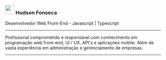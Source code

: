 ### <img src="https://raw.githubusercontent.com/MartinHeinz/MartinHeinz/master/wave.gif" width="30px" /> Hudson Fonseca 

Desenvolvedor Web Front-End - Javascript | Typescript

---

Profissional comprometido e responsável com conhecimento em programação web front-end, UI / UX, API's e aplicações mobile.
Além de vasta experiência em administração e gerenciamento de empresas.

---


<!--
**hudsonvdsf/hudsonvdsf** is a ✨ _special_ ✨ repository because its `README.md` (this file) appears on your GitHub profile.

Here are some ideas to get you started:

- 🔭 I’m currently working on ...
- 🌱 I’m currently learning ...
- 👯 I’m looking to collaborate on ...
- 🤔 I’m looking for help with ...
- 💬 Ask me about ...
- 📫 How to reach me: ...
- 😄 Pronouns: ...
- ⚡ Fun fact: ...
-->
